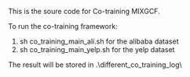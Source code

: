 This is the soure code for Co-training MIXGCF.

To run the co-training framework: 
1. sh co_training_main_ali.sh for the alibaba dataset
2. sh co_training_main_yelp.sh for the yelp dataset

The result will be stored in .\different_co_training_log\